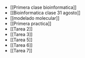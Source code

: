 - [[Primera clase bioinformatica]] 
- [[Bioinformatica clase 31 agosto]] 
- [[modelado molecular]] 
- [[Primera practica]] 
- [[Tarea 2]] 
- [[Tarea 3]] 
- [[Tarea 5]] 
- [[Tarea 6]] 
- [[Tarea 7]] 